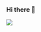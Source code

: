 ### Hi there 👋

<img src="https://img.shields.io/badge/#FFFFFF?style=for-the-badge&logo=Unity&logoColor=black">
